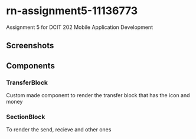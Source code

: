 # rn-assignment5-11136773
Assignment 5 for DCIT 202 Mobile Application Development

## Screenshots



## Components

### TransferBlock
Custom made component to render the transfer block that has the icon and money

### SectionBlock
To render the send, recieve and other ones
